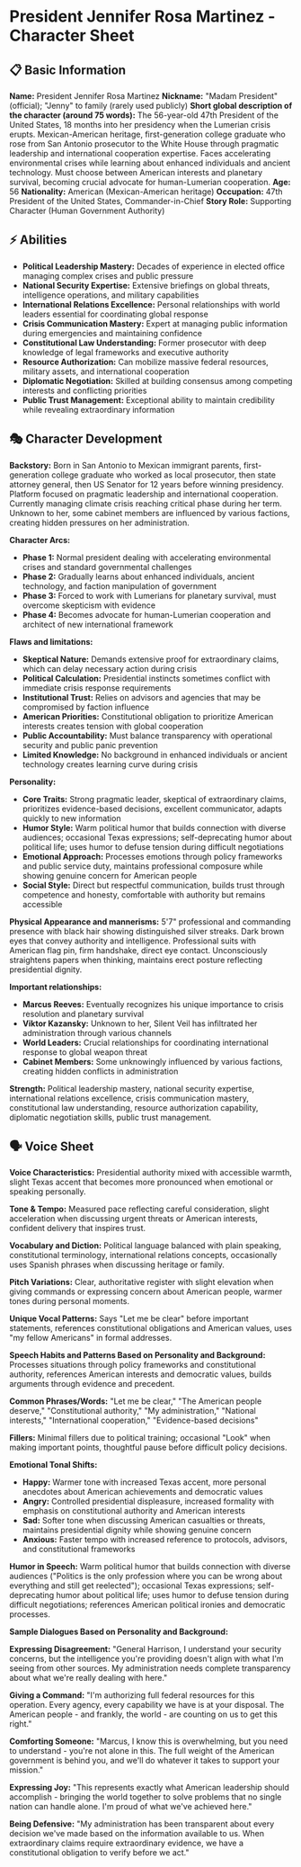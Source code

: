 # President Jennifer Rosa Martinez - Character Sheet

## 📋 Basic Information
**Name:** President Jennifer Rosa Martinez
**Nickname:** "Madam President" (official); "Jenny" to family (rarely used publicly)
**Short global description of the character (around 75 words):** The 56-year-old 47th President of the United States, 18 months into her presidency when the Lumerian crisis erupts. Mexican-American heritage, first-generation college graduate who rose from San Antonio prosecutor to the White House through pragmatic leadership and international cooperation expertise. Faces accelerating environmental crises while learning about enhanced individuals and ancient technology. Must choose between American interests and planetary survival, becoming crucial advocate for human-Lumerian cooperation.
**Age:** 56
**Nationality:** American (Mexican-American heritage)
**Occupation:** 47th President of the United States, Commander-in-Chief
**Story Role:** Supporting Character (Human Government Authority)

## ⚡ Abilities
- **Political Leadership Mastery:** Decades of experience in elected office managing complex crises and public pressure
- **National Security Expertise:** Extensive briefings on global threats, intelligence operations, and military capabilities
- **International Relations Excellence:** Personal relationships with world leaders essential for coordinating global response
- **Crisis Communication Mastery:** Expert at managing public information during emergencies and maintaining confidence
- **Constitutional Law Understanding:** Former prosecutor with deep knowledge of legal frameworks and executive authority
- **Resource Authorization:** Can mobilize massive federal resources, military assets, and international cooperation
- **Diplomatic Negotiation:** Skilled at building consensus among competing interests and conflicting priorities
- **Public Trust Management:** Exceptional ability to maintain credibility while revealing extraordinary information

## 🎭 Character Development
**Backstory:** Born in San Antonio to Mexican immigrant parents, first-generation college graduate who worked as local prosecutor, then state attorney general, then US Senator for 12 years before winning presidency. Platform focused on pragmatic leadership and international cooperation. Currently managing climate crisis reaching critical phase during her term. Unknown to her, some cabinet members are influenced by various factions, creating hidden pressures on her administration.

**Character Arcs:**
- **Phase 1:** Normal president dealing with accelerating environmental crises and standard governmental challenges
- **Phase 2:** Gradually learns about enhanced individuals, ancient technology, and faction manipulation of government
- **Phase 3:** Forced to work with Lumerians for planetary survival, must overcome skepticism with evidence
- **Phase 4:** Becomes advocate for human-Lumerian cooperation and architect of new international framework

**Flaws and limitations:**
- **Skeptical Nature:** Demands extensive proof for extraordinary claims, which can delay necessary action during crisis
- **Political Calculation:** Presidential instincts sometimes conflict with immediate crisis response requirements
- **Institutional Trust:** Relies on advisors and agencies that may be compromised by faction influence
- **American Priorities:** Constitutional obligation to prioritize American interests creates tension with global cooperation
- **Public Accountability:** Must balance transparency with operational security and public panic prevention
- **Limited Knowledge:** No background in enhanced individuals or ancient technology creates learning curve during crisis

**Personality:**
- **Core Traits:** Strong pragmatic leader, skeptical of extraordinary claims, prioritizes evidence-based decisions, excellent communicator, adapts quickly to new information
- **Humor Style:** Warm political humor that builds connection with diverse audiences; occasional Texas expressions; self-deprecating humor about political life; uses humor to defuse tension during difficult negotiations
- **Emotional Approach:** Processes emotions through policy frameworks and public service duty, maintains professional composure while showing genuine concern for American people
- **Social Style:** Direct but respectful communication, builds trust through competence and honesty, comfortable with authority but remains accessible

**Physical Appearance and mannerisms:** 5'7" professional and commanding presence with black hair showing distinguished silver streaks. Dark brown eyes that convey authority and intelligence. Professional suits with American flag pin, firm handshake, direct eye contact. Unconsciously straightens papers when thinking, maintains erect posture reflecting presidential dignity.

**Important relationships:**
- **Marcus Reeves:** Eventually recognizes his unique importance to crisis resolution and planetary survival
- **Viktor Kazansky:** Unknown to her, Silent Veil has infiltrated her administration through various channels
- **World Leaders:** Crucial relationships for coordinating international response to global weapon threat
- **Cabinet Members:** Some unknowingly influenced by various factions, creating hidden conflicts in administration

**Strength:** Political leadership mastery, national security expertise, international relations excellence, crisis communication mastery, constitutional law understanding, resource authorization capability, diplomatic negotiation skills, public trust management.

## 🗣️ Voice Sheet
**Voice Characteristics:** Presidential authority mixed with accessible warmth, slight Texas accent that becomes more pronounced when emotional or speaking personally.

**Tone & Tempo:** Measured pace reflecting careful consideration, slight acceleration when discussing urgent threats or American interests, confident delivery that inspires trust.

**Vocabulary and Diction:** Political language balanced with plain speaking, constitutional terminology, international relations concepts, occasionally uses Spanish phrases when discussing heritage or family.

**Pitch Variations:** Clear, authoritative register with slight elevation when giving commands or expressing concern about American people, warmer tones during personal moments.

**Unique Vocal Patterns:** Says "Let me be clear" before important statements, references constitutional obligations and American values, uses "my fellow Americans" in formal addresses.

**Speech Habits and Patterns Based on Personality and Background:** Processes situations through policy frameworks and constitutional authority, references American interests and democratic values, builds arguments through evidence and precedent.

**Common Phrases/Words:** "Let me be clear," "The American people deserve," "Constitutional authority," "My administration," "National interests," "International cooperation," "Evidence-based decisions"

**Fillers:** Minimal fillers due to political training; occasional "Look" when making important points, thoughtful pause before difficult policy decisions.

**Emotional Tonal Shifts:**
- **Happy:** Warmer tone with increased Texas accent, more personal anecdotes about American achievements and democratic values
- **Angry:** Controlled presidential displeasure, increased formality with emphasis on constitutional authority and American interests
- **Sad:** Softer tone when discussing American casualties or threats, maintains presidential dignity while showing genuine concern
- **Anxious:** Faster tempo with increased reference to protocols, advisors, and constitutional frameworks

**Humor in Speech:** Warm political humor that builds connection with diverse audiences ("Politics is the only profession where you can be wrong about everything and still get reelected"); occasional Texas expressions; self-deprecating humor about political life; uses humor to defuse tension during difficult negotiations; references American political ironies and democratic processes.

**Sample Dialogues Based on Personality and Background:**

**Expressing Disagreement:** "General Harrison, I understand your security concerns, but the intelligence you're providing doesn't align with what I'm seeing from other sources. My administration needs complete transparency about what we're really dealing with here."

**Giving a Command:** "I'm authorizing full federal resources for this operation. Every agency, every capability we have is at your disposal. The American people - and frankly, the world - are counting on us to get this right."

**Comforting Someone:** "Marcus, I know this is overwhelming, but you need to understand - you're not alone in this. The full weight of the American government is behind you, and we'll do whatever it takes to support your mission."

**Expressing Joy:** "This represents exactly what American leadership should accomplish - bringing the world together to solve problems that no single nation can handle alone. I'm proud of what we've achieved here."

**Being Defensive:** "My administration has been transparent about every decision we've made based on the information available to us. When extraordinary claims require extraordinary evidence, we have a constitutional obligation to verify before we act."